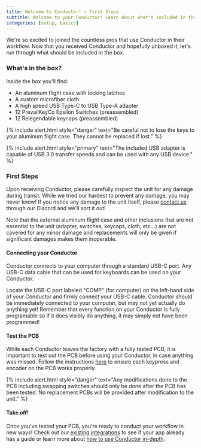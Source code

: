 ```yaml
---
title: Welcome to Conductor! — First Steps
subtitle: Welcome to your Conductor! Learn about what's included in the box and how to get started customizing Conductor
categories: [setup, basics]
---
```


We're so excited to joined the countless pros that use Conductor in their workflow. Now that you received Conductor and hopefully unboxed it, let's run through what should be included in the box.

### What's in the box?

Inside the box you'll find:

- An aluminum flight case with locking latches
- A custom microfiber cloth
- A high speed USB Type-C to USB Type-A adapter
- 12 PrevailKeyCo Epsilon Switches (preassembled)
- 12 Relegendable keycaps (preassembled)

{% include alert.html style="danger" text="Be careful not to lose the keys to your aluminum flight case. They cannot be replaced if lost." %}

{% include alert.html style="primary" text="The included USB adapter is capable of USB 3.0 transfer speeds and can be used with any USB device." %}

### First Steps

Upon receiving Conductor, please carefully inspect the unit for any damage during transit. While we tried our hardest to prevent any damage, you may never know! If you notice any damage to the unit itself, please [contact us](https://discord.gg/XVSV72Sn) through our Discord and we'll sort it out!

Note that the external aluminum flight case and other inclusions that are not essential to the unit (adapter, switches, keycaps, cloth, etc...) are not covered for any minor damage and replacements will only be given if significant damages makes them inoperable.

#### Connecting your Conductor

Conductor connects to your computer through a standard USB-C port. Any USB-C data cable that can be used for keyboards can be used on your Conductor. 

Locate the USB-C port labeled "COMP" (for computer) on the left-hand side of your Conductor and firmly connect your USB-C cable. Conductor should be immediately connected to your computer, but may not yet actually do anything yet! Remember that every function on your Conductor is fully programable so if it does visibly do anything, it may simply not have been programmed!

#### Test the PCB

While each Conductor leaves the factory with a fully tested PCB, it is important to test out the PCB before using your Conductor, in case anything was missed. Follow the instructions [here](/setup/basics/testing-the-pcb/) to ensure each keypress and encoder on the PCB works properly.

{% include alert.html style="danger" text="Any modifications done to the PCB including swapping switches should only be done after the PCB has been tested. No replacement PCBs will be provided after modification to the unit." %}

#### Take off!

Once you've tested your PCB, you're ready to conduct your workflow in new ways! Check out our [existing integrations](/integrations/apps/) to see if your app already has a guide or learn more about [how to use Conductor in-depth](/setup/basics/).